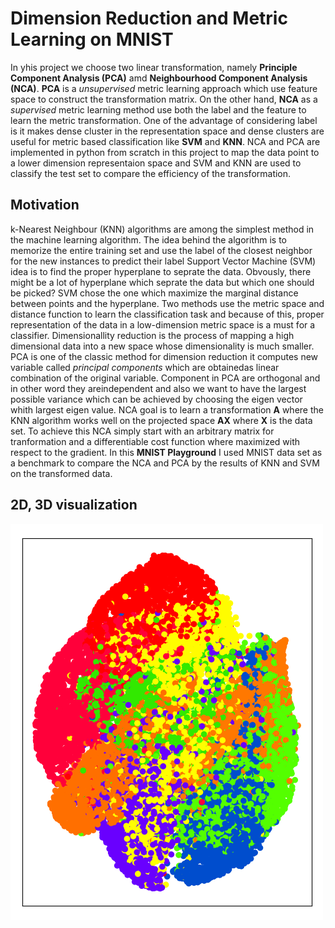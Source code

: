 # Dimension Reduction and Metric Learning on MNIST
In yhis project we choose two linear transformation, namely **Principle Component Analysis (PCA)** amd **Neighbourhood Component Analysis (NCA)**. **PCA** is a *unsupervised* metric learning approach which use feature space to construct the transformation matrix. On the other hand, 
**NCA** as a *supervised* metric learning method use both the label and the feature to learn the metric transformation. One of the advantage of considering label is it makes dense cluster in the representation space and dense clusters are useful for metric based classification like **SVM** and **KNN**.  NCA and PCA are implemented in python from scratch in this project to map the data point to a lower dimension representaion space and SVM and KNN are used to classify the test set to compare the efficiency of the transformation.
## Motivation
k-Nearest Neighbour (KNN) algorithms are among the simplest method in the machine learning algorithm. The idea behind the algorithm is to memorize the entire training set and use the label of the closest neighbor for the new instances to predict their label
Support Vector Machine (SVM) idea is to find the proper hyperplane to seprate the data. Obvously, there might be a lot of hyperplane which seprate the data but which one should be picked? SVM chose the one which maximize the marginal distance between points and the hyperplane.
Two methods use the metric space and distance function to learn the classification task and because of this, proper representation of the data in a low-dimension metric space is a must for a classifier. Dimensionallity reduction is the process of mapping a high dimensional data into a new space whose dimensionality is much smaller. PCA is one of the classic method for dimension reduction it computes new variable called *principal components* which are obtainedas linear combination of the original variable.  Component in PCA are orthogonal and in other word they areindependent and also we want to have the largest possible variance which can be achieved by choosing the eigen vector whith largest eigen value. NCA goal is to learn a transformation **A** where the KNN algorithm works well on the projected space **AX** where **X** is the data set. To achieve this NCA simply start with an arbitrary matrix for tranformation and a differentiable cost function where maximized with respect to the gradient. In this **MNIST Playground** I used MNIST data set as a benchmark to compare the NCA and PCA by the results of KNN and SVM on the transformed data. 

## 2D, 3D visualization
![alt text](https://raw.githubusercontent.com/pooyanehsani/MNIST-Playground/master/images/NCA_2d.png)
